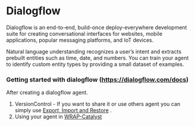 # Dialogflow

Dialogflow is an end-to-end, build-once deploy-everywhere development suite for creating conversational interfaces for websites, mobile applications, popular messaging platforms, and IoT devices.

Natural language understanding recognizes a user’s intent and extracts prebuilt entities such as time, date, and numbers. You can train your agent to identify custom entity types by providing a small dataset of examples.

### Getting started with dialogflow (https://dialogflow.com/docs)

After creating a dialogflow agent. 
1. VersionControl - If you want to share it or use others agent you can simply use  [Export, Import and Restore](https://dialogflow.com/docs/agents/export-import-restore)  .    
2. Using your agent in [WRAP-Catalyst](https://github.com/weathernews/WRAP-Catalyst) 
